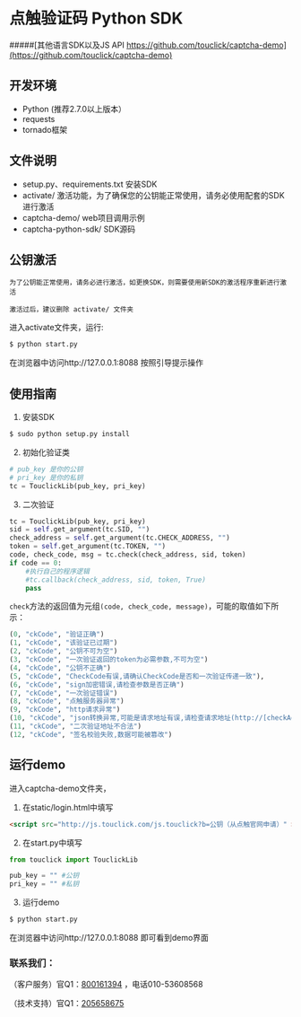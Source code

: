 # 点触验证码 Python SDK

#####[其他语言SDK以及JS API https://github.com/touclick/captcha-demo](https://github.com/touclick/captcha-demo)

## 开发环境

 - Python (推荐2.7.0以上版本）
 - requests
 - tornado框架

## 文件说明

* setup.py、requirements.txt 安装SDK
* activate/ 激活功能，为了确保您的公钥能正常使用，请务必使用配套的SDK进行激活
* captcha-demo/ web项目调用示例
* captcha-python-sdk/ SDK源码

## 公钥激活

`为了公钥能正常使用，请务必进行激活，如更换SDK，则需要使用新SDK的激活程序重新进行激活`

`激活过后，建议删除 activate/ 文件夹`

进入activate文件夹，运行:

```bash
$ python start.py
```

在浏览器中访问http://127.0.0.1:8088 按照引导提示操作


## 使用指南

1. 安装SDK

  ```bash
  $ sudo python setup.py install
  ```

2. 初始化验证类

  ```python
  # pub_key 是你的公钥
  # pri_key 是你的私钥
  tc = TouclickLib(pub_key, pri_key)
  ```

3. 二次验证

  ```python
  tc = TouclickLib(pub_key, pri_key)
  sid = self.get_argument(tc.SID, "")
  check_address = self.get_argument(tc.CHECK_ADDRESS, "")
  token = self.get_argument(tc.TOKEN, "")
  code, check_code, msg = tc.check(check_address, sid, token)
  if code == 0:
      #执行自己的程序逻辑
      #tc.callback(check_address, sid, token, True)
      pass
  ```

  `check`方法的返回值为元组`(code, check_code, message)`，可能的取值如下所示：

  ```python
  (0, "ckCode", "验证正确")
  (1, "ckCode", "该验证已过期")
  (2, "ckCode", "公钥不可为空")
  (3, "ckCode", "一次验证返回的token为必需参数,不可为空")
  (4, "ckCode", "公钥不正确")
  (5, "ckCode", "CheckCode有误,请确认CheckCode是否和一次验证传递一致"),
  (6, "ckCode", "sign加密错误,请检查参数是否正确")
  (7, "ckCode", "一次验证错误")
  (8, "ckCode", "点触服务器异常")
  (9, "ckCode", "http请求异常")
  (10, "ckCode", "json转换异常,可能是请求地址有误,请检查请求地址(http://[checkAddress].touclick.com/sverify.touclick2?参数)")
  (11, "ckCode", "二次验证地址不合法")
  (12, "ckCode", "签名校验失败,数据可能被篡改")
  ```

## 运行demo

进入captcha-demo文件夹，

1. 在static/login.html中填写
  ```html
  <script src="http://js.touclick.com/js.touclick?b=公钥（从点触官网申请）" ></script>
  ```

2. 在start.py中填写
  ```python
  from touclick import TouclickLib

  pub_key = "" #公钥
  pri_key = "" #私钥
  ```

3. 运行demo
  ```bash
  $ python start.py
  ```

在浏览器中访问http://127.0.0.1:8088 即可看到demo界面

### 联系我们：

（客户服务）官Q1：<a href="https://touclick.com/?service=0" target="_blank">800161394</a> ，电话010-53608568

（技术支持）官Q1：<a target="_blank" href="http://shang.qq.com/wpa/qunwpa?idkey=eae024d881e951c69bb4bbb41d1af9be9f4b861eb86bf48e8f35cf27cc24d98e">205658675</a>
